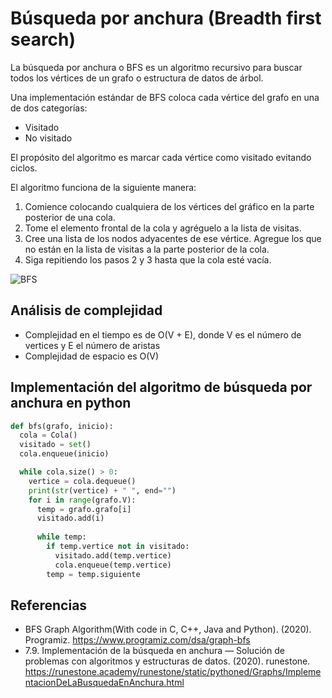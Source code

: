 # Búsqueda por anchura (Breadth first search)

La búsqueda por anchura o BFS es un algoritmo recursivo para buscar todos los vértices de un grafo o estructura de datos de árbol.

Una implementación estándar de BFS coloca cada vértice del grafo en una de dos categorías:

* Visitado
* No visitado

El propósito del algoritmo es marcar cada vértice como visitado evitando ciclos.

El algoritmo funciona de la siguiente manera:

1. Comience colocando cualquiera de los vértices del gráfico en la parte posterior de una cola.
2. Tome el elemento frontal de la cola y agréguelo a la lista de visitas.
3. Cree una lista de los nodos adyacentes de ese vértice. Agregue los que no están en la lista de visitas a la parte posterior de la cola.
4. Siga repitiendo los pasos 2 y 3 hasta que la cola esté vacía.

![BFS](https://user-images.githubusercontent.com/42527034/121826187-11b4ba80-cc7c-11eb-8d39-d00ff33046c3.jpg)

## Análisis de complejidad

* Complejidad en el tiempo es de O(V + E), donde V es el número de vertices y E el número de aristas
* Complejidad de espacio es O(V) 

## Implementación del algoritmo de búsqueda por anchura en python

```python
def bfs(grafo, inicio):
  cola = Cola()
  visitado = set()
  cola.enqueue(inicio)

  while cola.size() > 0:
    vertice = cola.dequeue()
    print(str(vertice) + " ", end="")
    for i in range(grafo.V):
      temp = grafo.grafo[i]
      visitado.add(i)
      
      while temp:
        if temp.vertice not in visitado:
          visitado.add(temp.vertice)
          cola.enqueue(temp.vertice)
        temp = temp.siguiente
```

## Referencias

* BFS Graph Algorithm(With code in C, C++, Java and Python). (2020). Programiz. https://www.programiz.com/dsa/graph-bfs
* 7.9. Implementación de la búsqueda en anchura — Solución de problemas con algoritmos y estructuras de datos. (2020). runestone. https://runestone.academy/runestone/static/pythoned/Graphs/ImplementacionDeLaBusquedaEnAnchura.html
